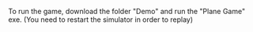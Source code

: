 To run the game, download the folder "Demo" and run the "Plane Game" exe. (You need to restart the simulator in order to replay)
